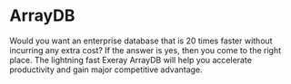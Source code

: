# ArrayDB
Would you want an enterprise database that is 20 times faster without incurring any extra cost? If the answer is yes, then you come to the right place.   The lightning fast Exeray ArrayDB will help you accelerate productivity and gain major competitive advantage.
